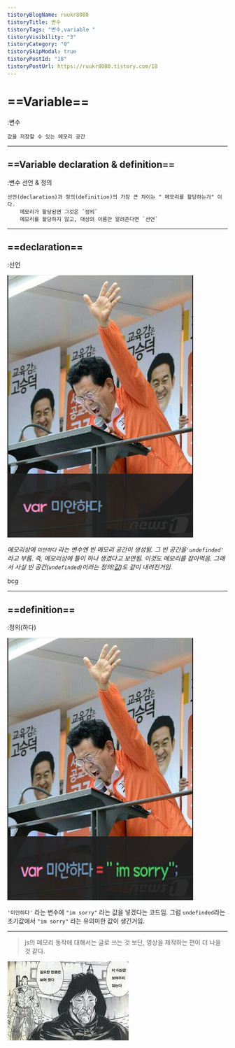 ```yaml
---
tistoryBlogName: ruukr8080
tistoryTitle: 변수
tistoryTags: "변수,variable "
tistoryVisibility: "3"
tistoryCategory: "0"
tistorySkipModal: true
tistoryPostId: "18"
tistoryPostUrl: https://ruukr8080.tistory.com/18
---
```


# ==Variable==
:변수


	값을 저장할 수 있는 메모리 공간

---

## ==Variable declaration & definition==
:변수 선언 & 정의

	선언(declaration)과 정의(definition)의 가장 큰 차이는 " 메모리를 할당하는가" 이다.
		메모리가 할당된면 그것은 `정의`
		메모리를 할당하지 않고, 대상의 이름만 알려준다면 `선언`

---


## ==declaration==
:선언


![고승덕 1.png](./%EB%85%B8%ED%8A%B8/JavaScript/%EB%B3%80%EC%88%98/media/%EA%B3%A0%EC%8A%B9%EB%8D%95%201.png)

*메모리상에 `미안하다` 라는 변수엔 빈 메모리 공간이 생성됨. 그 빈 공간을`'undefinded'` 라고 부름.
즉, 메모리상에 틀이 하나 생겼다고 보면됨. 이것도 메모리를 잡아먹음.
그래서 사실 빈 공간(`undefinded`)이라는 정의([값](%EA%B0%92.md))도 같이 내려진거임.*



bcg

---


## ==definition==
:정의(하다)

![승덕.png](./%EB%85%B8%ED%8A%B8/JavaScript/%EB%B3%80%EC%88%98/media/%EC%8A%B9%EB%8D%95.png)

`'미안하다'` 라는 변수에 `"im sorry"` 라는 값을 넣겠다는 코드임.
그럼 `undefinded`라는 초기값에서 `"im sorry"` 라는 유의미한 값이 생긴거임.


---
> js의 메모리 동작에 대해서는 글로 쓰는 것 보단, 영상을 제작하는 편이 더 나을 것 같다.


![끝.jpeg](./%EB%85%B8%ED%8A%B8/JavaScript/%EB%B3%80%EC%88%98/media/%EB%81%9D.jpeg)
